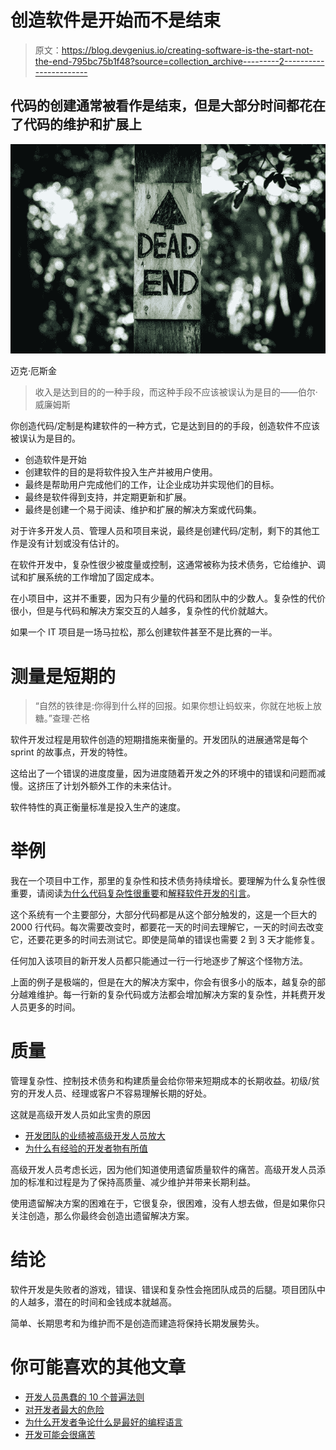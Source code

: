 # 创造软件是开始而不是结束

> 原文：<https://blog.devgenius.io/creating-software-is-the-start-not-the-end-795bc75b1f48?source=collection_archive---------2----------------------->

## 代码的创建通常被看作是结束，但是大部分时间都花在了代码的维护和扩展上

![](img/e9ba78639b78465ee380833619bafc0c.png)

迈克·厄斯金

> 收入是达到目的的一种手段，而这种手段不应该被误认为是目的——伯尔·威廉姆斯

你创造代码/定制是构建软件的一种方式，它是达到目的的手段，创造软件不应该被误认为是目的。

*   创造软件是开始
*   创建软件的目的是将软件投入生产并被用户使用。
*   最终是帮助用户完成他们的工作，让企业成功并实现他们的目标。
*   最终是软件得到支持，并定期更新和扩展。
*   最终是创建一个易于阅读、维护和扩展的解决方案或代码集。

对于许多开发人员、管理人员和项目来说，最终是创建代码/定制，剩下的其他工作是没有计划或没有估计的。

在软件开发中，复杂性很少被度量或控制，这通常被称为技术债务，它给维护、调试和扩展系统的工作增加了固定成本。

在小项目中，这并不重要，因为只有少量的代码和团队中的少数人。复杂性的代价很小，但是与代码和解决方案交互的人越多，复杂性的代价就越大。

如果一个 IT 项目是一场马拉松，那么创建软件甚至不是比赛的一半。

# **测量是短期的**

> “自然的铁律是:你得到什么样的回报。如果你想让蚂蚁来，你就在地板上放糖。”查理·芒格

软件开发过程是用软件创造的短期措施来衡量的。开发团队的进展通常是每个 sprint 的故事点，开发的特性。

这给出了一个错误的进度度量，因为进度随着开发之外的环境中的错误和问题而减慢。这挤压了计划外额外工作的未来估计。

软件特性的真正衡量标准是投入生产的速度。

# **举例**

我在一个项目中工作，那里的复杂性和技术债务持续增长。要理解为什么复杂性很重要，请阅读[为什么代码复杂性很重要](/why-code-complexity-matters-435e2000e62d)和[解释软件开发的引言](/quotes-that-explain-software-development-c1d503835c55)。

这个系统有一个主要部分，大部分代码都是从这个部分触发的，这是一个巨大的 2000 行代码。每次需要改变时，都要花一天的时间去理解它，一天的时间去改变它，还要花更多的时间去测试它。即使是简单的错误也需要 2 到 3 天才能修复。

任何加入该项目的新开发人员都只能通过一行一行地逐步了解这个怪物方法。

上面的例子是极端的，但是在大的解决方案中，你会有很多小的版本，越复杂的部分越难维护。每一行新的复杂代码或方法都会增加解决方案的复杂性，并耗费开发人员更多的时间。

# **质量**

管理复杂性、控制技术债务和构建质量会给你带来短期成本的长期收益。初级/贫穷的开发人员、经理或客户不容易理解长期的好处。

这就是高级开发人员如此宝贵的原因

*   [开发团队的业绩被高级开发人员放大](/development-team-performance-is-magnified-by-the-quality-of-the-senior-developers-25fc0d358f43)
*   [为什么有经验的开发者物有所值](https://thehosk.medium.com/why-experienced-developers-are-worth-the-money-fffdfc2f0607)

高级开发人员考虑长远，因为他们知道使用遗留质量软件的痛苦。高级开发人员添加的标准和过程是为了保持高质量、减少维护并带来长期利益。

使用遗留解决方案的困难在于，它很复杂，很困难，没有人想去做，但是如果你只关注创造，那么你最终会创造出遗留解决方案。

# 结论

软件开发是失败者的游戏，错误、错误和复杂性会拖团队成员的后腿。项目团队中的人越多，潜在的时间和金钱成本就越高。

简单、长期思考和为维护而不是创造而建造将保持长期发展势头。

# 你可能喜欢的其他文章

*   [开发人员愚蠢的 10 个普遍法则](/the-10-universal-laws-of-developer-stupidity-ccda23e91ee7)
*   [对开发者最大的危险](https://medium.com/dev-genius/the-greatest-danger-to-developers-82565fefb83d)
*   [为什么开发者争论什么是最好的编程语言](https://thehosk.medium.com/why-developers-argue-about-whats-the-best-programming-language-2a3044c9122f)
*   [开发可能会很痛苦](https://thehosk.medium.com/development-can-be-torturous-24e436072f78)